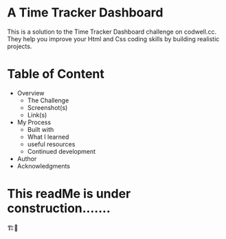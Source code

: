 # A Time Tracker Dashboard 

<p>This is a solution to the Time Tracker Dashboard challenge on codwell.cc. They help you improve your Html and Css coding skills by building realistic projects.</p>

<h1>Table of Content</h1>
<ul>
  <li>Overview
    <ul>
      <li>The Challenge</li>
      <li>Screenshot(s)</li>
      <li>Link(s)</li>
    </ul>
  </li>
  <li>My Process
    <ul>
      <li>Built with</li>
      <li>What I learned</li>
      <li>useful resources</li>
      <li>Continued development</li>
    </ul>
  </li>
  <li>Author</li>
  <li>Acknowledgments</li>
</ul>

# This readMe is under construction.......
🏗️🚧